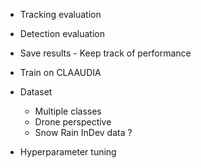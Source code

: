 
- Tracking evaluation 
- Detection evaluation
- Save results - Keep track of performance 
- Train on CLAAUDIA

- Dataset
    - Multiple classes
    - Drone perspective
    - Snow Rain InDev data ? 
- Hyperparameter tuning
